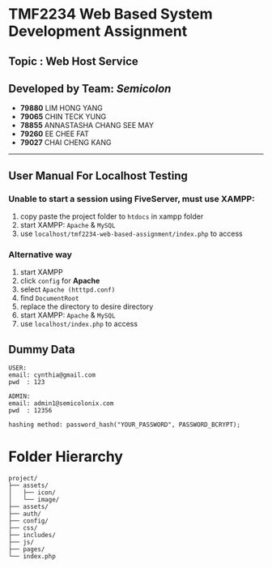# TMF2234 Web Based System Development Assignment

## Topic : Web Host Service

## Developed by Team: _Semicolon_

- **79880** LIM HONG YANG
- **79065** CHIN TECK YUNG
- **78855** ANNASTASHA CHANG SEE MAY
- **79260** EE CHEE FAT
- **79027** CHAI CHENG KANG

---

## User Manual For Localhost Testing

### Unable to start a session using FiveServer, must use XAMPP:

1. copy paste the project folder to `htdocs` in xampp folder
2. start XAMPP: `Apache` & `MySQL`
3. use `localhost/tmf2234-web-based-assignment/index.php` to access

### Alternative way

1. start XAMPP
2. click `config` for **Apache**
3. select `Apache (htttpd.conf)`
4. find `DocumentRoot`
5. replace the directory to desire directory
6. start XAMPP: `Apache` & `MySQL`
7. use `localhost/index.php` to access

## Dummy Data

```
USER:
email: cynthia@gmail.com
pwd  : 123

ADMIN:
email: admin1@semicolonix.com
pwd  : 12356

hashing method: password_hash("YOUR_PASSWORD", PASSWORD_BCRYPT);
```

# Folder Hierarchy

```
project/
├── assets/
│   ├── icon/
│   └── image/
├── assets/
├── auth/
├── config/
├── css/
├── includes/
├── js/
├── pages/
└── index.php
```
